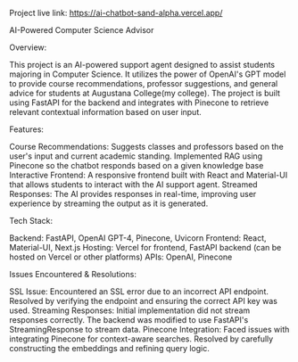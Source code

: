 Project live link: https://ai-chatbot-sand-alpha.vercel.app/

AI-Powered Computer Science Advisor

Overview:

This project is an AI-powered support agent designed to assist students majoring in Computer Science. It utilizes the power of OpenAI's GPT model to 
provide course recommendations, professor suggestions, and general advice for students at Augustana College(my college). The project is built using FastAPI 
for the backend and integrates with Pinecone to retrieve relevant contextual information based on user input.

Features:

Course Recommendations: Suggests classes and professors based on the user's input and current academic standing.
Implemented RAG using Pinecone so the chatbot responds based on a given knowledge base
Interactive Frontend: A responsive frontend built with React and Material-UI that allows students to interact with the AI support agent.
Streamed Responses: The AI provides responses in real-time, improving user experience by streaming the output as it is generated.

Tech Stack:

Backend: FastAPI, OpenAI GPT-4, Pinecone, Uvicorn
Frontend: React, Material-UI, Next.js
Hosting: Vercel for frontend, FastAPI backend (can be hosted on Vercel or other platforms)
APIs: OpenAI, Pinecone

Issues Encountered & Resolutions:

SSL Issue: Encountered an SSL error due to an incorrect API endpoint. Resolved by verifying the endpoint and ensuring the correct API key was used.
Streaming Responses: Initial implementation did not stream responses correctly. The backend was modified to use FastAPI's StreamingResponse to stream data.
Pinecone Integration: Faced issues with integrating Pinecone for context-aware searches. Resolved by carefully constructing the embeddings and refining query logic.
